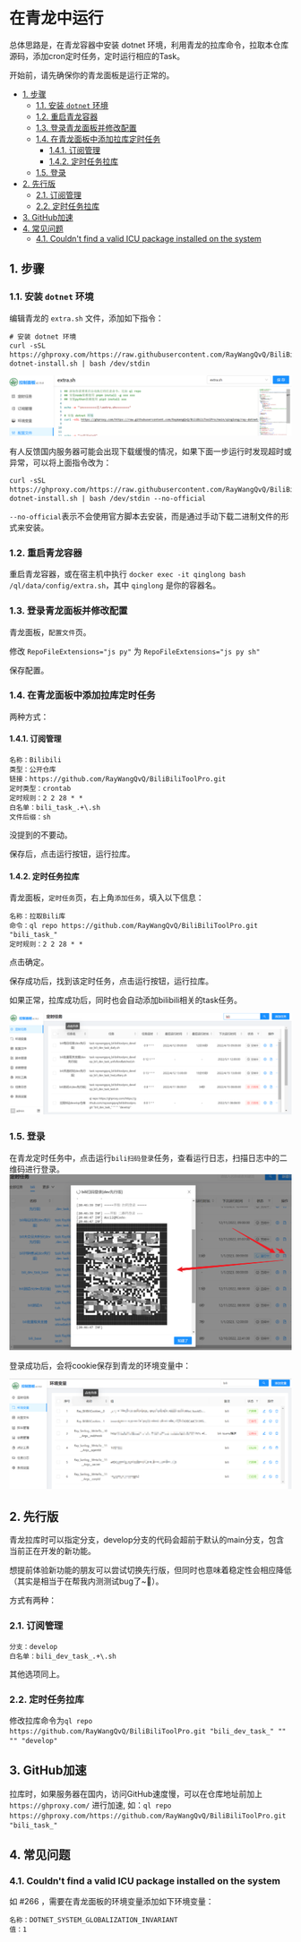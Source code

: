# 在青龙中运行

总体思路是，在青龙容器中安装 dotnet 环境，利用青龙的拉库命令，拉取本仓库源码，添加cron定时任务，定时运行相应的Task。

开始前，请先确保你的青龙面板是运行正常的。

<!-- TOC depthFrom:2 -->

- [1. 步骤](#1-步骤)
    - [1.1. 安装 `dotnet` 环境](#11-安装-dotnet-环境)
    - [1.2. 重启青龙容器](#12-重启青龙容器)
    - [1.3. 登录青龙面板并修改配置](#13-登录青龙面板并修改配置)
    - [1.4. 在青龙面板中添加拉库定时任务](#14-在青龙面板中添加拉库定时任务)
        - [1.4.1. 订阅管理](#141-订阅管理)
        - [1.4.2. 定时任务拉库](#142-定时任务拉库)
    - [1.5. 登录](#15-登录)
- [2. 先行版](#2-先行版)
    - [2.1. 订阅管理](#21-订阅管理)
    - [2.2. 定时任务拉库](#22-定时任务拉库)
- [3. GitHub加速](#3-github加速)
- [4. 常见问题](#4-常见问题)
    - [4.1. Couldn't find a valid ICU package installed on the system](#41-couldnt-find-a-valid-icu-package-installed-on-the-system)

<!-- /TOC -->

## 1. 步骤

### 1.1. 安装 `dotnet` 环境
编辑青龙的 `extra.sh` 文件，添加如下指令：

```
# 安装 dotnet 环境
curl -sSL https://ghproxy.com/https://raw.githubusercontent.com/RayWangQvQ/BiliBiliToolPro/main/qinglong/ray-dotnet-install.sh | bash /dev/stdin
```

![qinglong-extra.png](../docs/imgs/qinglong-extra.png)

有人反馈国内服务器可能会出现下载缓慢的情况，如果下面一步运行时发现超时或异常，可以将上面指令改为：

```
curl -sSL https://ghproxy.com/https://raw.githubusercontent.com/RayWangQvQ/BiliBiliToolPro/main/qinglong/ray-dotnet-install.sh | bash /dev/stdin --no-official
```

`--no-official`表示不会使用官方脚本去安装，而是通过手动下载二进制文件的形式来安装。

### 1.2. 重启青龙容器
重启青龙容器，或在宿主机中执行 `docker exec -it qinglong bash /ql/data/config/extra.sh`，其中 `qinglong` 是你的容器名。

### 1.3. 登录青龙面板并修改配置
青龙面板，`配置文件`页。

修改 `RepoFileExtensions="js py"` 为 `RepoFileExtensions="js py sh"`

保存配置。

### 1.4. 在青龙面板中添加拉库定时任务

两种方式：
#### 1.4.1. 订阅管理

```
名称：Bilibili
类型：公开仓库
链接：https://github.com/RayWangQvQ/BiliBiliToolPro.git
定时类型：crontab
定时规则：2 2 28 * *
白名单：bili_task_.+\.sh
文件后缀：sh
```

没提到的不要动。

保存后，点击运行按钮，运行拉库。

#### 1.4.2. 定时任务拉库
青龙面板，`定时任务`页，右上角`添加任务`，填入以下信息：

```
名称：拉取Bili库
命令：ql repo https://github.com/RayWangQvQ/BiliBiliToolPro.git "bili_task_"
定时规则：2 2 28 * *
```

点击确定。

保存成功后，找到该定时任务，点击运行按钮，运行拉库。

如果正常，拉库成功后，同时也会自动添加bilibili相关的task任务。

![qinglong-tasks.png](../docs/imgs/qinglong-tasks.png)

### 1.5. 登录

在青龙定时任务中，点击运行`bili扫码登录`任务，查看运行日志，扫描日志中的二维码进行登录。
![qinglong-login.png](../docs/imgs/qinglong-login.png)

登录成功后，会将cookie保存到青龙的环境变量中：

![qinglong-env.png](../docs/imgs/qinglong-env.png)

## 2. 先行版

青龙拉库时可以指定分支，develop分支的代码会超前于默认的main分支，包含当前正在开发的新功能。

想提前体验新功能的朋友可以尝试切换先行版，但同时也意味着稳定性会相应降低（其实是相当于在帮我内测测试bug了~🤨）。

方式有两种：

### 2.1. 订阅管理

```
分支：develop
白名单：bili_dev_task_.+\.sh
```

其他选项同上。

### 2.2. 定时任务拉库

修改拉库命令为`ql repo https://github.com/RayWangQvQ/BiliBiliToolPro.git "bili_dev_task_" "" "" "develop"`

## 3. GitHub加速
拉库时，如果服务器在国内，访问GitHub速度慢，可以在仓库地址前加上 `https://ghproxy.com/` 进行加速, 如：`ql repo https://ghproxy.com/https://github.com/RayWangQvQ/BiliBiliToolPro.git "bili_task_"`

## 4. 常见问题

### 4.1. Couldn't find a valid ICU package installed on the system

如 #266 ，需要在青龙面板的环境变量添加如下环境变量：

```
名称：DOTNET_SYSTEM_GLOBALIZATION_INVARIANT
值：1
```